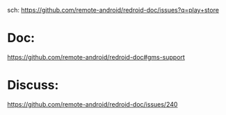 sch: https://github.com/remote-android/redroid-doc/issues?q=play+store

# Doc:
https://github.com/remote-android/redroid-doc#gms-support

# Discuss:
https://github.com/remote-android/redroid-doc/issues/240
